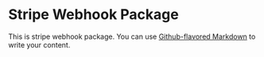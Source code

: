 # Stripe Webhook Package

This is stripe webhook package. You can use
[Github-flavored Markdown](https://guides.github.com/features/mastering-markdown/)
to write your content.